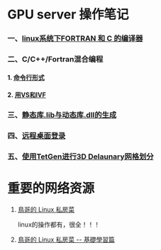 # GPU server 操作笔记

### 一、[linux系统下FORTRAN 和 C 的编译器](Fortran_C_compilers.md)



### 二、C/C++/Fortran混合编程

#### 	1. [命令行形式](Mixed_FORTRAN_C_programing.md)

#### 	2. [用VS和IVF](Mixed_FORTRAN_C_programing(VS).md)



### 三、[静态库.lib与动态库.dll的生成](build_lib_dll.md)



### 四、[远程桌面登录](vcn_logon_server.md)



### 五、[使用TetGen进行3D Delaunary网格划分](TetGen_3D_Delaunary_mesh.md)



# 重要的网络资源

1. [鳥哥的 Linux 私房菜](http://linux.vbird.org/)

   linux的操作都有，很全！！！

2. [鳥哥的 Linux 私房菜 -- 基礎學習篇](http://linux.vbird.org/linux_basic/)

